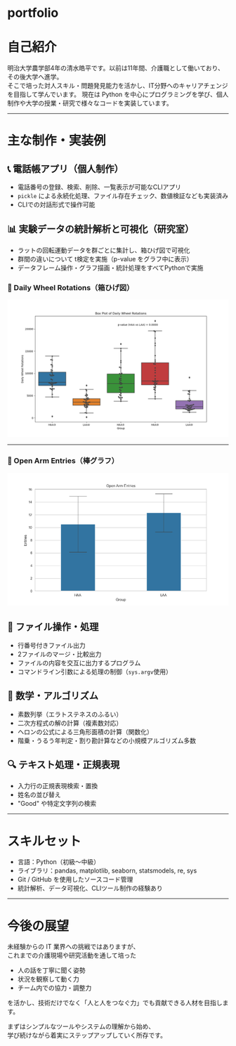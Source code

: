 # portfolio

# 自己紹介

明治大学農学部4年の清水皓平です。以前は11年間、介護職として働いており、その後大学へ進学。  
そこで培った対人スキル・問題発見能力を活かし、IT分野へのキャリアチェンジを目指して学んでいます。
現在は Python を中心にプログラミングを学び、個人制作や大学の授業・研究で様々なコードを実装しています。

---

# 主な制作・実装例

## 📞 電話帳アプリ（個人制作）
- 電話番号の登録、検索、削除、一覧表示が可能なCLIアプリ
- `pickle` による永続化処理、ファイル存在チェック、数値検証なども実装済み
- CLIでの対話形式で操作可能

## 📊 実験データの統計解析と可視化（研究室）

- ラットの回転運動データを群ごとに集計し、箱ひげ図で可視化
- 群間の違いについて t検定を実施（p-value をグラフ中に表示）
- データフレーム操作・グラフ描画・統計処理をすべてPythonで実施

### 🧪 Daily Wheel Rotations（箱ひげ図）

![Wheel Boxplot](images/boxplot_wheel.png)

---

### 🧪 Open Arm Entries（棒グラフ）

![Open Arm Entries](images/barplot_openarm.png)

## 📂 ファイル操作・処理
- 行番号付きファイル出力
- 2ファイルのマージ・比較出力
- ファイルの内容を交互に出力するプログラム
- コマンドライン引数による処理の制御（`sys.argv`使用）

## 🧪 数学・アルゴリズム
- 素数列挙（エラトステネスのふるい）
- 二次方程式の解の計算（複素数対応）
- ヘロンの公式による三角形面積の計算（関数化）
- 階乗・うるう年判定・割り勘計算などの小規模アルゴリズム多数

## 🔍 テキスト処理・正規表現
- 入力行の正規表現検索・置換
- 姓名の並び替え
- "Good" や特定文字列の検索

---

# スキルセット

- 言語：Python（初級～中級）
- ライブラリ：pandas, matplotlib, seaborn, statsmodels, re, sys
- Git / GitHub を使用したソースコード管理
- 統計解析、データ可視化、CLIツール制作の経験あり

---

# 今後の展望

未経験からの IT 業界への挑戦ではありますが、  
これまでの介護現場や研究活動を通して培った

- 人の話を丁寧に聞く姿勢  
- 状況を観察して動く力  
- チーム内での協力・調整力

を活かし、技術だけでなく「人と人をつなぐ力」でも貢献できる人材を目指します。

まずはシンプルなツールやシステムの理解から始め、  
学び続けながら着実にステップアップしていく所存です。
